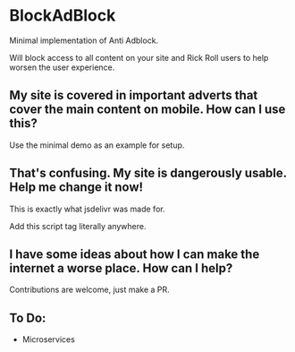 # BlockAdBlock

Minimal implementation of Anti Adblock.

Will block access to all content on your site and Rick Roll users to help worsen the user experience.

## My site is covered in important adverts that cover the main content on mobile. How can I use this?

Use the minimal demo as an example for setup.

## That's confusing. My site is dangerously usable. Help me change it now!

This is exactly what jsdelivr was made for.

Add this script tag literally anywhere.

<script src="https://cdn.jsdelivr.net/gh/HughParry/BlockAdBlock/demo/src/assets/bundle.js"></script>

## I have some ideas about how I can make the internet a worse place. How can I help?

Contributions are welcome, just make a PR.

## To Do:

- Microservices
